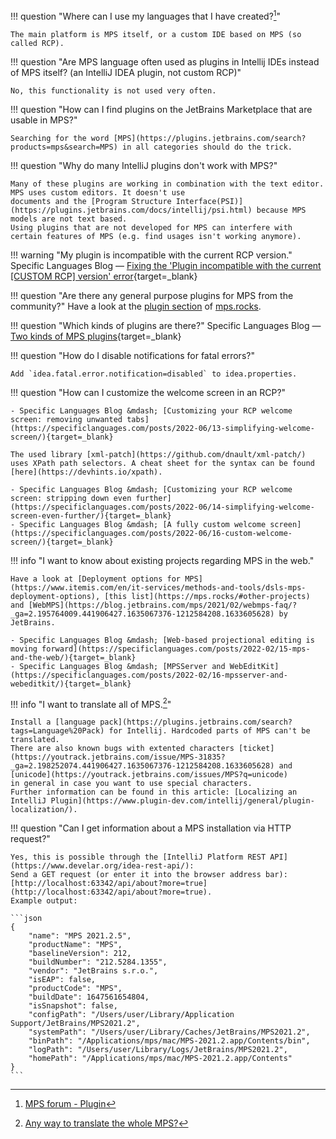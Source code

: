 !!! question "Where can I use my languages that I have created?[^1]"

    The main platform is MPS itself, or a custom IDE based on MPS (so called RCP).

!!! question "Are MPS language often used as plugins in Intellij IDEs instead of MPS itself? (an IntelliJ IDEA plugin, not custom RCP)"

    No, this functionality is not used very often.

!!! question "How can I find plugins on the JetBrains Marketplace that are usable in MPS?"

    Searching for the word [MPS](https://plugins.jetbrains.com/search?products=mps&search=MPS) in all categories should do the trick.

!!! question "Why do many IntelliJ plugins don't work with MPS?"

    Many of these plugins are working in combination with the text editor. MPS uses custom editors. It doesn't use
    documents and the [Program Structure Interface(PSI)](https://plugins.jetbrains.com/docs/intellij/psi.html) because MPS models are not text based.
    Using plugins that are not developed for MPS can interfere with certain features of MPS (e.g. find usages isn't working anymore).

!!! warning "My plugin is incompatible with the current RCP version."
    Specific Languages Blog &mdash; [Fixing the 'Plugin incompatible with the current [CUSTOM RCP] version' error](https://specificlanguages.com/posts/plugin-incompatible-with-current-version/){target=_blank}

!!! question "Are there any general purpose plugins for MPS from the community?"
    Have a look at the [plugin section](https://mps.rocks/#awesome-MPS) of [mps.rocks](https://mps.rocks).

!!! question "Which kinds of plugins are there?"
    Specific Languages Blog &mdash; [Two kinds of MPS plugins](https://specificlanguages.com/posts/2022-01/24-two-kinds-of-plugins/){target=_blank}

!!! question "How do I disable notifications for fatal errors?"

    Add `idea.fatal.error.notification=disabled` to idea.properties.

!!! question "How can I customize the welcome screen in an RCP?"

    - Specific Languages Blog &mdash; [Customizing your RCP welcome screen: removing unwanted tabs](https://specificlanguages.com/posts/2022-06/13-simplifying-welcome-screen/){target=_blank}
    
    The used library [xml-patch](https://github.com/dnault/xml-patch/) uses XPath path selectors. A cheat sheet for the syntax can be found [here](https://devhints.io/xpath). 
    
    - Specific Languages Blog &mdash; [Customizing your RCP welcome screen: stripping down even further](https://specificlanguages.com/posts/2022-06/14-simplifying-welcome-screen-even-further/){target=_blank}
    - Specific Languages Blog &mdash; [A fully custom welcome screen](https://specificlanguages.com/posts/2022-06/16-custom-welcome-screen/){target=_blank}    

!!! info "I want to know about existing projects regarding MPS in the web."

    Have a look at [Deployment options for MPS](https://www.itemis.com/en/it-services/methods-and-tools/dsls-mps-deployment-options), [this list](https://mps.rocks/#other-projects) and [WebMPS](https://blog.jetbrains.com/mps/2021/02/webmps-faq/?_ga=2.195764009.441906427.1635067376-1212584208.1633605628) by JetBrains.
    
    - Specific Languages Blog &mdash; [Web-based projectional editing is moving forward](https://specificlanguages.com/posts/2022-02/15-mps-and-the-web/){target=_blank}
    - Specific Languages Blog &mdash; [MPSServer and WebEditKit](https://specificlanguages.com/posts/2022-02/16-mpsserver-and-webeditkit/){target=_blank}

!!! info "I want to translate all of MPS.[^2]"

    Install a [language pack](https://plugins.jetbrains.com/search?tags=Language%20Pack) for Intellij. Hardcoded parts of MPS can't be translated.
    There are also known bugs with extented characters [ticket](https://youtrack.jetbrains.com/issue/MPS-31835?_ga=2.198252074.441906427.1635067376-1212584208.1633605628) and [unicode](https://youtrack.jetbrains.com/issues/MPS?q=unicode)
    in general in case you want to use special characters.
    Further information can be found in this article: [Localizing an IntelliJ Plugin](https://www.plugin-dev.com/intellij/general/plugin-localization/).

!!! question "Can I get information about a MPS installation via HTTP request?"

    Yes, this is possible through the [IntelliJ Platform REST API](https://www.develar.org/idea-rest-api/):
    Send a GET request (or enter it into the browser address bar): [http://localhost:63342/api/about?more=true](http://localhost:63342/api/about?more=true).
    Example output:

    ```json
    {
        "name": "MPS 2021.2.5",
        "productName": "MPS",
        "baselineVersion": 212,
        "buildNumber": "212.5284.1355",
        "vendor": "JetBrains s.r.o.",
        "isEAP": false,
        "productCode": "MPS",
        "buildDate": 1647561654804,
        "isSnapshot": false,
        "configPath": "/Users/user/Library/Application Support/JetBrains/MPS2021.2",
        "systemPath": "/Users/user/Library/Caches/JetBrains/MPS2021.2",
        "binPath": "/Applications/mps/mac/MPS-2021.2.app/Contents/bin",
        "logPath": "/Users/user/Library/Logs/JetBrains/MPS2021.2",
        "homePath": "/Applications/mps/mac/MPS-2021.2.app/Contents"
    }
    ```

[^2]:[Any way to translate the whole MPS?](https://mps-support.jetbrains.com/hc/en-us/community/posts/4407050689042-Any-way-to-translate-the-whole-MPS-)

[^1]:[MPS forum - Plugin](https://mps-support.jetbrains.com/hc/en-us/community/posts/360010679519-Plugin)